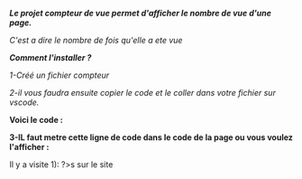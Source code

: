 **_Le projet compteur de vue permet d'afficher le nombre de vue d'une page._**

_C'est a dire le nombre de fois qu'elle a ete vue_

***Comment l'installer ?***

_1-Créé un fichier compteur_

_2-il vous faudra ensuite copier le code et le coller dans votre fichier sur vscode._

 **Voici le code :**
 
 

**3-IL faut metre cette ligne de code dans le code de la page ou vous voulez l'afficher :**

Il y a <?= $vues ?> visite<?php if ($vues > 1): ?>s<?php endif; ?> sur le site 